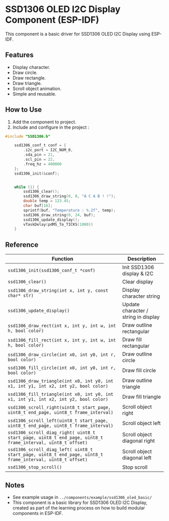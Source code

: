 # SSD1306 OLED I2C Display Component (ESP-IDF)

This component is a basic driver for SSD1306 OLED I2C Display using ESP-IDF.

## Features
- Display character.
- Draw circle.
- Draw rectangle.
- Draw triangle.
- Scroll object animation. 
- Simple and reusable.

## How to Use
1. Add the component to project.
2. Include and configure in the project :

```c
#include "SSD1306.h"

    ssd1306_conf_t conf = {
        .i2c_port = I2C_NUM_0,
        .sda_pin = 21,
        .scl_pin = 22,
        .freq_hz = 400000
    };
    ssd1306_init(&conf);


    while (1) {
        ssd1306_clear();
        ssd1306_draw_string(0, 0, "A C A B ! !");
        double temp = 123.45;
        char buf[16]; 
        sprintf(buf, "Temperature : %.2f", temp); 
        ssd1306_draw_string(0, 24, buf);
        ssd1306_update_display();
        vTaskDelay(pdMS_To_TICKS(1000))
    }
```

## Reference

| Function | Description |
| --- | --- |
| `ssd1306_init(ssd1306_conf_t *conf)` | Init SSD1306 display & I2C |
| `ssd1306_clear()`| Clear display |
| `ssd1306_draw_string(int x, int y, const char* str)` | Display character string |
| `ssd1306_update_display()` | Update character / string in display |
| `ssd1306_draw_rect(int x, int y, int w, int h, bool color)` | Draw outline rectangular |
| `ssd1306_fill_rect(int x, int y, int w, int h, bool color)` | Draw fill rectangular |
| `ssd1306_draw_circle(int x0, int y0, int r, bool color)` | Draw outline circle |
| `ssd1306_fill_circle(int x0, int y0, int r, bool color)` | Draw fill circle |
| `ssd1306_draw_triangle(int x0, int y0, int x1, int y1, int x2, int y2, bool color)` | Draw outline triangle |
| `ssd1306_fill_triangle(int x0, int y0, int x1, int y1, int x2, int y2, bool color)` | Draw fill triangle |
| `ssd1306_scroll_right(uint8_t start_page, uint8_t end_page, uint8_t frame_interval)` | Scroll object right |
| `ssd1306_scroll_left(uint8_t start_page, uint8_t end_page, uint8_t frame_interval)` | Scroll object left |
| `ssd1306_scroll_diag_right( uint8_t start_page, uint8_t end_page, uint8_t frame_interval, uint8_t offset)` | Scroll object diagonal right |
| `ssd1306_scroll_diag_left( uint8_t start_page, uint8_t end_page, uint8_t frame_interval, uint8_t offset)` | Scroll object diagonal left |
| `ssd1306_stop_scroll()` | Stop scroll |



## Notes
- See example usage in `../components/example/ssd1306_oled_basic/`
- This component is a basic library for SSD1306 OLED I2C Display, created as part of the learning process on how to build modular components in ESP-IDF.








